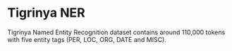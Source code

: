 # Tigrinya NER


Tigrinya Named Entity Recognition dataset contains around 110,000 tokens with five entity tags 
(PER, LOC, ORG, DATE and MISC).


 
 
